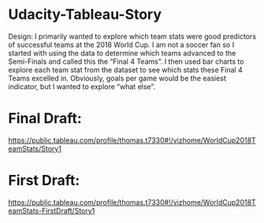 # Udacity-Tableau-Story

Design:
I primarily wanted to explore which team stats were good predictors of successful teams at the 2018 World Cup. I am not a soccer fan so I started with using the data to determine which teams advanced to the Semi-Finals and called this the “Final 4 Teams”. I then used bar charts to explore each team stat from the dataset to see which stats these Final 4 Teams excelled in. Obviously, goals per game would be the easiest indicator, but I wanted to explore “what else”.

# Final Draft:
https://public.tableau.com/profile/thomas.t7330#!/vizhome/WorldCup2018TeamStats/Story1

# First Draft:  
https://public.tableau.com/profile/thomas.t7330#!/vizhome/WorldCup2018TeamStats-FirstDraft/Story1
